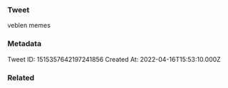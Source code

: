 ### Tweet
veblen memes

### Metadata
Tweet ID: 1515357642197241856
Created At: 2022-04-16T15:53:10.000Z

### Related


